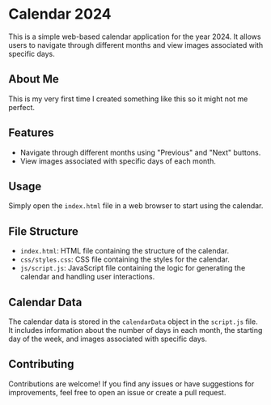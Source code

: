 # Calendar 2024

This is a simple web-based calendar application for the year 2024. It allows users to navigate through different months and view images associated with specific days.

## About Me
This is my very first time I created something like this so it might not me perfect.

## Features

- Navigate through different months using "Previous" and "Next" buttons.
- View images associated with specific days of each month.

## Usage

Simply open the `index.html` file in a web browser to start using the calendar.

## File Structure

- `index.html`: HTML file containing the structure of the calendar.
- `css/styles.css`: CSS file containing the styles for the calendar.
- `js/script.js`: JavaScript file containing the logic for generating the calendar and handling user interactions.

## Calendar Data

The calendar data is stored in the `calendarData` object in the `script.js` file. It includes information about the number of days in each month, the starting day of the week, and images associated with specific days.

## Contributing

Contributions are welcome! If you find any issues or have suggestions for improvements, feel free to open an issue or create a pull request.
